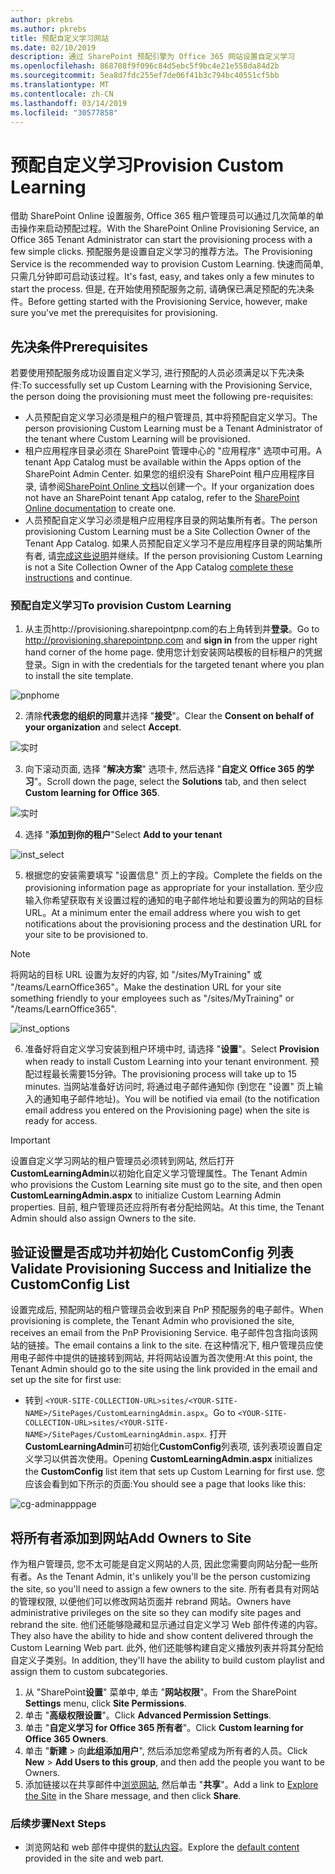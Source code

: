 ```yaml
---
author: pkrebs
ms.author: pkrebs
title: 预配自定义学习网站
ms.date: 02/10/2019
description: 通过 SharePoint 预配引擎为 Office 365 网站设置自定义学习
ms.openlocfilehash: 868708f9f096c84d5ebc5f9bc4e21e558da84d2b
ms.sourcegitcommit: 5ea8d7fdc255ef7de06f41b3c794bc40551cf5bb
ms.translationtype: MT
ms.contentlocale: zh-CN
ms.lasthandoff: 03/14/2019
ms.locfileid: "30577858"
---
```

# <a name="provision-custom-learning"></a><span data-ttu-id="82b6a-103">预配自定义学习</span><span class="sxs-lookup"><span data-stu-id="82b6a-103">Provision Custom Learning</span></span> 

<span data-ttu-id="82b6a-104">借助 SharePoint Online 设置服务, Office 365 租户管理员可以通过几次简单的单击操作来启动预配过程。</span><span class="sxs-lookup"><span data-stu-id="82b6a-104">With the SharePoint Online Provisioning Service, an Office 365 Tenant Administrator can start the provisioning process with a few simple clicks.</span></span> <span data-ttu-id="82b6a-105">预配服务是设置自定义学习的推荐方法。</span><span class="sxs-lookup"><span data-stu-id="82b6a-105">The Provisioning Service is the recommended way to provision Custom Learning.</span></span> <span data-ttu-id="82b6a-106">快速而简单, 只需几分钟即可启动该过程。</span><span class="sxs-lookup"><span data-stu-id="82b6a-106">It's fast, easy, and takes only a few minutes to start the process.</span></span> <span data-ttu-id="82b6a-107">但是, 在开始使用预配服务之前, 请确保已满足预配的先决条件。</span><span class="sxs-lookup"><span data-stu-id="82b6a-107">Before getting started with the Provisioning Service, however, make sure you've met the prerequisites for provisioning.</span></span>

## <a name="prerequisites"></a><span data-ttu-id="82b6a-108">先决条件</span><span class="sxs-lookup"><span data-stu-id="82b6a-108">Prerequisites</span></span>
 
<span data-ttu-id="82b6a-109">若要使用预配服务成功设置自定义学习, 进行预配的人员必须满足以下先决条件:</span><span class="sxs-lookup"><span data-stu-id="82b6a-109">To successfully set up Custom Learning with the Provisioning Service, the person doing the provisioning must meet the following pre-requisites:</span></span> 
 
- <span data-ttu-id="82b6a-110">人员预配自定义学习必须是租户的租户管理员, 其中将预配自定义学习。</span><span class="sxs-lookup"><span data-stu-id="82b6a-110">The person provisioning Custom Learning must be a Tenant Administrator of the tenant where Custom Learning will be provisioned.</span></span>  
- <span data-ttu-id="82b6a-111">租户应用程序目录必须在 SharePoint 管理中心的 "应用程序" 选项中可用。</span><span class="sxs-lookup"><span data-stu-id="82b6a-111">A tenant App Catalog must be available within the Apps option of the SharePoint Admin Center.</span></span> <span data-ttu-id="82b6a-112">如果您的组织没有 SharePoint 租户应用程序目录, 请参阅[SharePoint Online 文档](https://docs.microsoft.com/en-us/sharepoint/use-app-catalog)以创建一个。</span><span class="sxs-lookup"><span data-stu-id="82b6a-112">If your organization does not have an SharePoint tenant App catalog, refer to the [SharePoint Online documentation](https://docs.microsoft.com/en-us/sharepoint/use-app-catalog) to create one.</span></span>  
- <span data-ttu-id="82b6a-113">人员预配自定义学习必须是租户应用程序目录的网站集所有者。</span><span class="sxs-lookup"><span data-stu-id="82b6a-113">The person provisioning Custom Learning must be a Site Collection Owner of the Tenant App Catalog.</span></span> <span data-ttu-id="82b6a-114">如果人员预配自定义学习不是应用程序目录的网站集所有者, 请[完成这些说明](addappadmin.md)并继续。</span><span class="sxs-lookup"><span data-stu-id="82b6a-114">If the person provisioning Custom Learning is not a Site Collection Owner of the App Catalog [complete these instructions](addappadmin.md) and continue.</span></span> 

### <a name="to-provision-custom-learning"></a><span data-ttu-id="82b6a-115">预配自定义学习</span><span class="sxs-lookup"><span data-stu-id="82b6a-115">To provision Custom Learning</span></span>

1. <span data-ttu-id="82b6a-116">从主页http://provisioning.sharepointpnp.com的右上角转到并**登录**。</span><span class="sxs-lookup"><span data-stu-id="82b6a-116">Go to http://provisioning.sharepointpnp.com and **sign in** from the upper right hand corner of the home page.</span></span>  <span data-ttu-id="82b6a-117">使用您计划安装网站模板的目标租户的凭据登录。</span><span class="sxs-lookup"><span data-stu-id="82b6a-117">Sign in with the  credentials for the targeted tenant where you plan to install the site template.</span></span>

![pnphome](media/inst_signin.png)

2. <span data-ttu-id="82b6a-119">清除**代表您的组织的同意**并选择 "**接受**"。</span><span class="sxs-lookup"><span data-stu-id="82b6a-119">Clear the **Consent on behalf of your organization** and select **Accept**.</span></span>

![实时](media/inst_perms.png)

3. <span data-ttu-id="82b6a-121">向下滚动页面, 选择 "**解决方案**" 选项卡, 然后选择 "**自定义 Office 365 的学习**"。</span><span class="sxs-lookup"><span data-stu-id="82b6a-121">Scroll down the page, select the **Solutions** tab, and then select **Custom learning for Office 365**.</span></span> 

![实时](media/inst_select.png)

4. <span data-ttu-id="82b6a-123">选择 "**添加到你的租户**"</span><span class="sxs-lookup"><span data-stu-id="82b6a-123">Select **Add to your tenant**</span></span>

![inst_select](media/inst_add.png)

5. <span data-ttu-id="82b6a-125">根据您的安装需要填写 "设置信息" 页上的字段。</span><span class="sxs-lookup"><span data-stu-id="82b6a-125">Complete the fields on the provisioning information page as appropriate for your installation.</span></span> <span data-ttu-id="82b6a-126">至少应输入你希望获取有关设置过程的通知的电子邮件地址和要设置为的网站的目标 URL。</span><span class="sxs-lookup"><span data-stu-id="82b6a-126">At a minimum enter the email address where you wish to get notifications about the provisioning process and the destination URL for your site to be provisioned to.</span></span>  
> [!NOTE]
> <span data-ttu-id="82b6a-127">将网站的目标 URL 设置为友好的内容, 如 "/sites/MyTraining" 或 "/teams/LearnOffice365"。</span><span class="sxs-lookup"><span data-stu-id="82b6a-127">Make the destination URL for your site something friendly to your employees such as "/sites/MyTraining" or "/teams/LearnOffice365".</span></span>

![inst_options](media/inst_options.png)

6. <span data-ttu-id="82b6a-129">准备好将自定义学习安装到租户环境中时, 请选择 "**设置**"。</span><span class="sxs-lookup"><span data-stu-id="82b6a-129">Select **Provision** when ready to install Custom Learning into your tenant environment.</span></span>  <span data-ttu-id="82b6a-130">预配过程最长需要15分钟。</span><span class="sxs-lookup"><span data-stu-id="82b6a-130">The provisioning process will take up to 15 minutes.</span></span> <span data-ttu-id="82b6a-131">当网站准备好访问时, 将通过电子邮件通知你 (到您在 "设置" 页上输入的通知电子邮件地址)。</span><span class="sxs-lookup"><span data-stu-id="82b6a-131">You will be notified via email (to the notification email address you entered on the Provisioning page) when the site is ready for access.</span></span> 

> [!IMPORTANT]
> <span data-ttu-id="82b6a-132">设置自定义学习网站的租户管理员必须转到网站, 然后打开**CustomLearningAdmin**以初始化自定义学习管理属性。</span><span class="sxs-lookup"><span data-stu-id="82b6a-132">The Tenant Admin who provisions the Custom Learning site must go to the site, and then open **CustomLearningAdmin.aspx** to initialize Custom Learning Admin properties.</span></span> <span data-ttu-id="82b6a-133">目前, 租户管理员还应将所有者分配给网站。</span><span class="sxs-lookup"><span data-stu-id="82b6a-133">At this time, the Tenant Admin should also assign Owners to the site.</span></span> 

## <a name="validate-provisioning-success-and-initialize-the-customconfig-list"></a><span data-ttu-id="82b6a-134">验证设置是否成功并初始化 CustomConfig 列表</span><span class="sxs-lookup"><span data-stu-id="82b6a-134">Validate Provisioning Success and Initialize the CustomConfig List</span></span>

<span data-ttu-id="82b6a-135">设置完成后, 预配网站的租户管理员会收到来自 PnP 预配服务的电子邮件。</span><span class="sxs-lookup"><span data-stu-id="82b6a-135">When provisioning is complete, the Tenant Admin who provisioned the site, receives an email from the PnP Provisioning Service.</span></span> <span data-ttu-id="82b6a-136">电子邮件包含指向该网站的链接。</span><span class="sxs-lookup"><span data-stu-id="82b6a-136">The email contains a link to the site.</span></span> <span data-ttu-id="82b6a-137">在这种情况下, 租户管理员应使用电子邮件中提供的链接转到网站, 并将网站设置为首次使用:</span><span class="sxs-lookup"><span data-stu-id="82b6a-137">At this point, the Tenant Admin should go to the site using the link provided in the email and set up the site for first use:</span></span>

- <span data-ttu-id="82b6a-138">转到 `<YOUR-SITE-COLLECTION-URL>sites/<YOUR-SITE-NAME>/SitePages/CustomLearningAdmin.aspx`。</span><span class="sxs-lookup"><span data-stu-id="82b6a-138">Go to `<YOUR-SITE-COLLECTION-URL>sites/<YOUR-SITE-NAME>/SitePages/CustomLearningAdmin.aspx`.</span></span> <span data-ttu-id="82b6a-139">打开**CustomLearningAdmin**可初始化**CustomConfig**列表项, 该列表项设置自定义学习以供首次使用。</span><span class="sxs-lookup"><span data-stu-id="82b6a-139">Opening **CustomLearningAdmin.aspx** initializes the **CustomConfig** list item that sets up Custom Learning for first use.</span></span> <span data-ttu-id="82b6a-140">您应该会看到如下所示的页面:</span><span class="sxs-lookup"><span data-stu-id="82b6a-140">You should see a page that looks like this:</span></span>

![cg-adminapppage](media/cg-adminapppage.png)

## <a name="add-owners-to-site"></a><span data-ttu-id="82b6a-142">将所有者添加到网站</span><span class="sxs-lookup"><span data-stu-id="82b6a-142">Add Owners to Site</span></span>
<span data-ttu-id="82b6a-143">作为租户管理员, 您不太可能是自定义网站的人员, 因此您需要向网站分配一些所有者。</span><span class="sxs-lookup"><span data-stu-id="82b6a-143">As the Tenant Admin, it's unlikely you'll be the person customizing the site, so you'll need to assign a few owners to the site.</span></span> <span data-ttu-id="82b6a-144">所有者具有对网站的管理权限, 以便他们可以修改网站页面并 rebrand 网站。</span><span class="sxs-lookup"><span data-stu-id="82b6a-144">Owners have administrative privileges on the site so they can modify site pages and rebrand the site.</span></span> <span data-ttu-id="82b6a-145">他们还能够隐藏和显示通过自定义学习 Web 部件传递的内容。</span><span class="sxs-lookup"><span data-stu-id="82b6a-145">They also have the ability to hide and show content delivered through the Custom Learning Web part.</span></span> <span data-ttu-id="82b6a-146">此外, 他们还能够构建自定义播放列表并将其分配给自定义子类别。</span><span class="sxs-lookup"><span data-stu-id="82b6a-146">In addition, they'll have the ability to build custom playlist and assign them to custom subcategories.</span></span>  

1. <span data-ttu-id="82b6a-147">从 "SharePoint**设置**" 菜单中, 单击 "**网站权限**"。</span><span class="sxs-lookup"><span data-stu-id="82b6a-147">From the SharePoint **Settings** menu, click **Site Permissions**.</span></span>
2. <span data-ttu-id="82b6a-148">单击 "**高级权限设置**"。</span><span class="sxs-lookup"><span data-stu-id="82b6a-148">Click **Advanced Permission Settings**.</span></span>
3. <span data-ttu-id="82b6a-149">单击 "**自定义学习 for Office 365 所有者**"。</span><span class="sxs-lookup"><span data-stu-id="82b6a-149">Click **Custom learning for Office 365 Owners**.</span></span>
4. <span data-ttu-id="82b6a-150">单击 "**新建** > 向**此组添加用户**", 然后添加您希望成为所有者的人员。</span><span class="sxs-lookup"><span data-stu-id="82b6a-150">Click **New** > **Add Users to this group**, and then add the people you want to be Owners.</span></span> 
5. <span data-ttu-id="82b6a-151">添加链接以在共享邮件中[浏览网站](custom_exploresite.md), 然后单击 "**共享**"。</span><span class="sxs-lookup"><span data-stu-id="82b6a-151">Add a link to [Explore the Site](custom_exploresite.md) in the Share message, and then click **Share**.</span></span>

### <a name="next-steps"></a><span data-ttu-id="82b6a-152">后续步骤</span><span class="sxs-lookup"><span data-stu-id="82b6a-152">Next Steps</span></span>
- <span data-ttu-id="82b6a-153">浏览网站和 web 部件中提供的[默认内容](custom_exploresite.md)。</span><span class="sxs-lookup"><span data-stu-id="82b6a-153">Explore the [default content](custom_exploresite.md) provided in the site and web part.</span></span>
